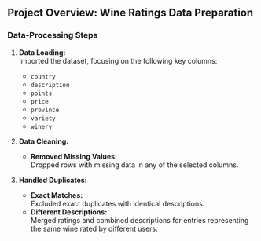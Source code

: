 ## Project Overview: Wine Ratings Data Preparation

### Data-Processing Steps

1. **Data Loading:**  
   Imported the dataset, focusing on the following key columns:
   - `country`
   - `description`
   - `points`
   - `price`
   - `province`
   - `variety`
   - `winery`

2. **Data Cleaning:**  
   - **Removed Missing Values:**  
     Dropped rows with missing data in any of the selected columns.

3. **Handled Duplicates:**  
   - **Exact Matches:**  
     Excluded exact duplicates with identical descriptions.
   - **Different Descriptions:**  
     Merged ratings and combined descriptions for entries representing the same wine rated by different users.
